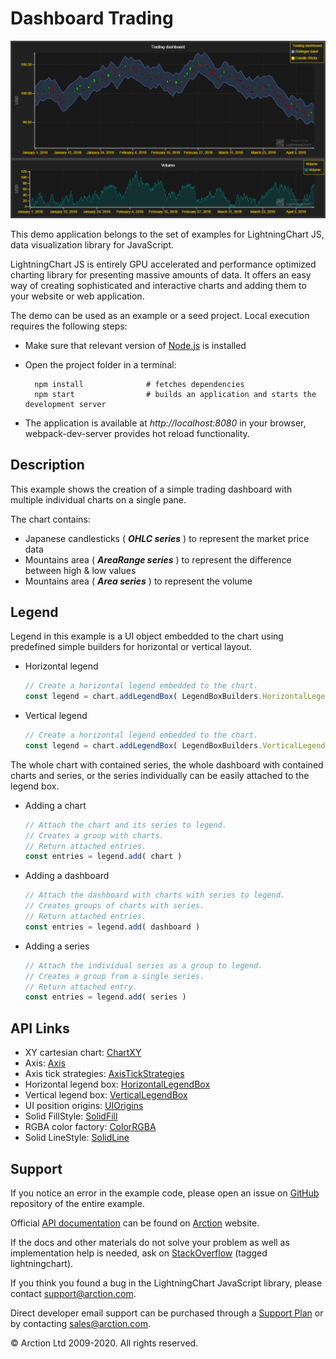 # Dashboard Trading

![Dashboard Trading](dashboardTrading.png)

This demo application belongs to the set of examples for LightningChart JS, data visualization library for JavaScript.

LightningChart JS is entirely GPU accelerated and performance optimized charting library for presenting massive amounts of data. It offers an easy way of creating sophisticated and interactive charts and adding them to your website or web application.

The demo can be used as an example or a seed project. Local execution requires the following steps:

- Make sure that relevant version of [Node.js](https://nodejs.org/en/download/) is installed
- Open the project folder in a terminal:

        npm install              # fetches dependencies
        npm start                # builds an application and starts the development server

- The application is available at *http://localhost:8080* in your browser, webpack-dev-server provides hot reload functionality.


## Description

This example shows the creation of a simple trading dashboard with multiple individual charts on a single pane.

The chart contains:
- Japanese candlesticks ( ***OHLC series*** ) to represent the market price data
- Mountains area ( ***AreaRange series*** ) to represent the difference between high & low values
- Mountains area ( ***Area series*** ) to represent the volume

## Legend

Legend in this example is a UI object embedded to the chart using predefined simple builders for horizontal or vertical layout.

- Horizontal legend

    ```javascript
    // Create a horizontal legend embedded to the chart.
    const legend = chart.addLegendBox( LegendBoxBuilders.HorizontalLegendBox )
    ```
    
- Vertical legend

    ```javascript
    // Create a horizontal legend embedded to the chart.
    const legend = chart.addLegendBox( LegendBoxBuilders.VerticalLegendBox )
    ```

The whole chart with contained series, the whole dashboard with contained charts and series, or the series individually can be easily attached to the legend box.

- Adding a chart

    ```javascript
    // Attach the chart and its series to legend.
    // Creates a group with charts.
    // Return attached entries.
    const entries = legend.add( chart )
    ```

- Adding a dashboard

    ```javascript
    // Attach the dashboard with charts with series to legend.
    // Creates groups of charts with series.
    // Return attached entries.
    const entries = legend.add( dashboard )
    ```

- Adding a series

    ```javascript
    // Attach the individual series as a group to legend.
    // Creates a group from a single series.
    // Return attached entry.
    const entries = legend.add( series )
    ```


## API Links

* XY cartesian chart: [ChartXY]
* Axis: [Axis]
* Axis tick strategies: [AxisTickStrategies]
* Horizontal legend box: [HorizontalLegendBox]
* Vertical legend box: [VerticalLegendBox]
* UI position origins: [UIOrigins]
* Solid FillStyle: [SolidFill]
* RGBA color factory: [ColorRGBA]
* Solid LineStyle: [SolidLine]


## Support

If you notice an error in the example code, please open an issue on [GitHub][0] repository of the entire example.

Official [API documentation][1] can be found on [Arction][2] website.

If the docs and other materials do not solve your problem as well as implementation help is needed, ask on [StackOverflow][3] (tagged lightningchart).

If you think you found a bug in the LightningChart JavaScript library, please contact support@arction.com.

Direct developer email support can be purchased through a [Support Plan][4] or by contacting sales@arction.com.

[0]: https://github.com/Arction/
[1]: https://www.arction.com/lightningchart-js-api-documentation/
[2]: https://www.arction.com
[3]: https://stackoverflow.com/questions/tagged/lightningchart
[4]: https://www.arction.com/support-services/

© Arction Ltd 2009-2020. All rights reserved.


[ChartXY]: https://www.arction.com/lightningchart-js-api-documentation/v1.3.0/classes/chartxy.html
[Axis]: https://www.arction.com/lightningchart-js-api-documentation/v1.3.0/classes/axis.html
[AxisTickStrategies]: https://www.arction.com/lightningchart-js-api-documentation/v1.3.0/globals.html#axistickstrategies
[HorizontalLegendBox]: https://www.arction.com/lightningchart-js-api-documentation/v1.3.0/globals.html#legendboxbuilders.horizontallegendbox
[VerticalLegendBox]: https://www.arction.com/lightningchart-js-api-documentation/v1.3.0/globals.html#legendboxbuilders.verticallegendbox
[UIOrigins]: https://www.arction.com/lightningchart-js-api-documentation/v1.3.0/globals.html#uiorigins
[SolidFill]: https://www.arction.com/lightningchart-js-api-documentation/v1.3.0/classes/solidfill.html
[ColorRGBA]: https://www.arction.com/lightningchart-js-api-documentation/v1.3.0/globals.html#colorrgba
[SolidLine]: https://www.arction.com/lightningchart-js-api-documentation/v1.3.0/classes/solidline.html

